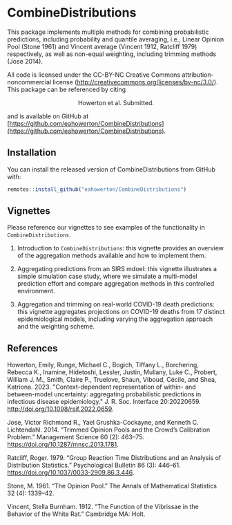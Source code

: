 
# CombineDistributions

<!-- badges: start -->
<!-- badges: end -->

This package implements multiple methods for combining probabilistic predictions, including probability and quantile averaging, i.e.,   Linear Opinion Pool (Stone 1961) and Vincent average (Vincent 1912, Ratcliff 1979) respectively, as well as non-equal weighting, including trimming methods (Jose 2014). 


All code is licensed under the CC-BY-NC Creative Commons attribution-noncommercial license (http://creativecommons.org/licenses/by-nc/3.0/). This package can be referenced by citing 

<center>Howerton et al. Submitted. </center>

and is available on GitHub at [https://github.com/eahowerton/CombineDistributions](https://github.com/eahowerton/CombineDistributions).


## Installation

You can install the released version of CombineDistributions from GitHub with:

``` r
remotes::install_github("eahowerton/CombineDistributions")
```

## Vignettes
Please reference our vignettes to see examples of the functionality in `CombineDistributions`. 

1. Introduction to `CombineDistributions`: this vignette provides an overview of the aggregation methods available and how to implement them.

2. Aggregating predictions from an SIRS mdoel: this vignette illustrates a simple simulation case study, where we simulate a multi-model prediction effort and compare aggregation methods in this controlled environment. 

3. Aggregation and trimming on real-world COVID-19 death predictions: this vignette aggregates projections on COVID-19 deaths from 17 distinct epidemiological models, including varying the aggregation approach and the weighting scheme.

## References

Howerton, Emily, Runge, Michael C., Bogich, Tiffany L., Borchering, Rebecca K., Inamine, Hidetoshi, Lessler, Justin, Mullany, Luke C., Probert, William J. M., Smith, Claire P., Truelove, Shaun, Viboud, Cécile, and Shea, Katriona. 2023. "Context-dependent representation of within- and between-model uncertainty: aggregating probabilistic predictions in infectious disease epidemiology." J. R. Soc. Interface 20:20220659. http://doi.org/10.1098/rsif.2022.0659.

Jose, Victor Richmond R., Yael Grushka-Cockayne, and Kenneth C. Lichtendahl. 2014. “Trimmed Opinion Pools and the Crowd’s Calibration Problem.” Management Science 60 (2): 463–75. https://doi.org/10.1287/mnsc.2013.1781.

Ratcliff, Roger. 1979. “Group Reaction Time Distributions and an Analysis of Distribution Statistics.” Psychological Bulletin 86 (3): 446–61. https://doi.org/10.1037/0033-2909.86.3.446.

Stone, M. 1961. “The Opinion Pool.” The Annals of Mathematical Statistics 32 (4): 1339–42.

Vincent, Stella Burnham. 1912. “The Function of the Vibrissae in the Behavior of the White Rat.” Cambridge MA: Holt.

